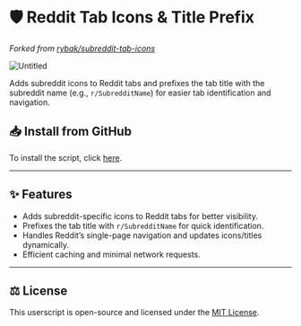 # 🛡 Reddit Tab Icons & Title Prefix

*Forked from [rybak/subreddit-tab-icons](https://github.com/rybak/subreddit-tab-icons)*

![Untitled](https://github.com/user-attachments/assets/5c1d4f50-45f4-4ee2-a3ee-08fd4acbc5a1)


Adds subreddit icons to Reddit tabs and prefixes the tab title with the subreddit name (e.g., `r/SubredditName`) for easier tab identification and navigation.

## **📥 Install from GitHub**

To install the script, click [here](https://raw.githubusercontent.com/sinazadeh/userscripts/refs/heads/main/Reddit_Tab_Icons_Title_Prefix.user.js).

---

## **✨ Features**

- Adds subreddit-specific icons to Reddit tabs for better visibility.
- Prefixes the tab title with `r/SubredditName` for quick identification.
- Handles Reddit’s single-page navigation and updates icons/titles dynamically.
- Efficient caching and minimal network requests.

---

## ⚖️ License

This userscript is open-source and licensed under the [MIT License](https://opensource.org/licenses/MIT).
